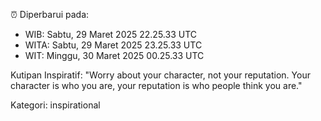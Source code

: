 ⏰ Diperbarui pada:
- WIB: Sabtu, 29 Maret 2025 22.25.33 UTC
- WITA: Sabtu, 29 Maret 2025 23.25.33 UTC
- WIT: Minggu, 30 Maret 2025 00.25.33 UTC

Kutipan Inspiratif:
"Worry about your character, not your reputation. Your character is who you are, your reputation is who people think you are."


Kategori: inspirational

